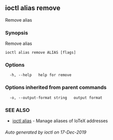 ## ioctl alias remove

Remove alias

### Synopsis

Remove alias

```
ioctl alias remove ALIAS [flags]
```

### Options

```
  -h, --help   help for remove
```

### Options inherited from parent commands

```
  -o, --output-format string   output format
```

### SEE ALSO

* [ioctl alias](ioctl_alias.md)	 - Manage aliases of IoTeX addresses

###### Auto generated by ioctl on 17-Dec-2019
